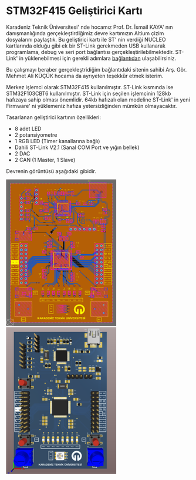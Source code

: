 
# STM32F415 Geliştirici Kartı

Karadeniz Teknik Üniversitesi' nde hocamız Prof. Dr. İsmail KAYA' nın danışmanlığında gerçekleştirdiğimiz devre kartımızın Altium çizim dosyalarını paylaştık. Bu geliştirici kartı ile ST' nin verdiği NUCLEO kartlarında olduğu gibi ek bir ST-Link gerekmeden USB kullanarak programlama, debug ve seri port bağlantısı gerçekleştirilebilmektedir. ST-Link' in yüklenebilmesi için gerekli adımlara [bağlantıdan](http://www.mehmetalikucuk.com/) ulaşabilirsiniz.

Bu çalışmayı beraber gerçekleştridiğim bağlantıdaki sitenin sahibi Arş. Gör. Mehmet Ali KÜÇÜK hocama da ayrıyeten teşekkür etmek isterim.

 Merkez işlemci olarak STM32F415 kullanılmıştır. ST-Link kısmında ise STM32F103CBT6 kullanılmıştır. ST-Link için seçilen işlemcinin 128kb hafızaya sahip olması önemlidir. 64kb hafızalı olan modeline ST-Link' in yeni Firmware' ni yüklemeniz hafıza yetersizliğinden mümkün olmayacaktır. 

 Tasarlanan geliştirici kartının özellikleri:
- 8 adet LED
- 2 potansiyometre
- 1 RGB LED (Timer kanallarına bağlı)
- Dahili ST-Link V2.1 (Sanal COM Port ve yığın bellek)
- 2 DAC
- 2 CAN (1 Master, 1 Slave)

Devrenin görüntüsü aşağıdaki gibidir.

<img src="images/board_top.png" width="300px" height="400px"></img>
<img src="images/board_top_3d.png" width="300px" height="400px"></img>

